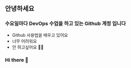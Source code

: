 ## 안녕하세요

### 수요일마다 DevOps 수업을 하고 있는 Github 계정 입니다

- Github 사용법을 배우고 있어요
- 너무 어려워요
- 안 하고싶어요 🧗‍♂️

### Hi there 👋

<!--
**qwerdf1133/qwerdf1133** is a ✨ _special_ ✨ repository because its `README.md` (this file) appears on your GitHub profile.

Here are some ideas to get you started:

- 🔭 I’m currently working on ...
- 🌱 I’m currently learning ...
- 👯 I’m looking to collaborate on ...
- 🤔 I’m looking for help with ...
- 💬 Ask me about ...
- 📫 How to reach me: ...
- 😄 Pronouns: ...
- ⚡ Fun fact: ...
-->
